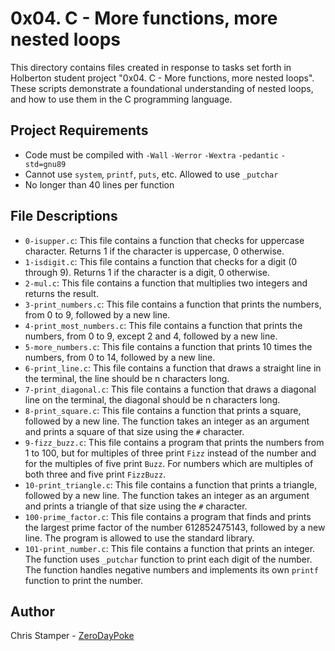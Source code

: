 # 0x04. C - More functions, more nested loops

This directory contains files created in response to tasks set forth in Holberton student project "0x04. C - More functions, more nested loops". These scripts demonstrate a foundational understanding of nested loops, and how to use them in the C programming language.

## Project Requirements

- Code must be compiled with `-Wall` `-Werror` `-Wextra` `-pedantic` `-std=gnu89`
- Cannot use `system`, `printf`, `puts`, etc. Allowed to use `_putchar`
- No longer than 40 lines per function

## File Descriptions

- `0-isupper.c`: This file contains a function that checks for uppercase character. Returns 1 if the character is uppercase, 0 otherwise.
- `1-isdigit.c`: This file contains a function that checks for a digit (0 through 9). Returns 1 if the character is a digit, 0 otherwise.
- `2-mul.c`: This file contains a function that multiplies two integers and returns the result.
- `3-print_numbers.c`: This file contains a function that prints the numbers, from 0 to 9, followed by a new line.
- `4-print_most_numbers.c`: This file contains a function that prints the numbers, from 0 to 9, except 2 and 4, followed by a new line.
- `5-more_numbers.c`: This file contains a function that prints 10 times the numbers, from 0 to 14, followed by a new line.
- `6-print_line.c`: This file contains a function that draws a straight line in the terminal, the line should be n characters long.
- `7-print_diagonal.c`: This file contains a function that draws a diagonal line on the terminal, the diagonal should be n characters long.
- `8-print_square.c`: This file contains a function that prints a square, followed by a new line. The function takes an integer as an argument and prints a square of that size using the `#` character.
- `9-fizz_buzz.c`: This file contains a program that prints the numbers from 1 to 100, but for multiples of three print `Fizz` instead of the number and for the multiples of five print `Buzz`. For numbers which are multiples of both three and five print `FizzBuzz`.
- `10-print_triangle.c`: This file contains a function that prints a triangle, followed by a new line. The function takes an integer as an argument and prints a triangle of that size using the `#` character.
- `100-prime_factor.c`: This file contains a program that finds and prints the largest prime factor of the number 612852475143, followed by a new line. The program is allowed to use the standard library.
- `101-print_number.c`: This file contains a function that prints an integer. The function uses `_putchar` function to print each digit of the number. The function handles negative numbers and implements its own `printf` function to print the number.

## Author

Chris Stamper - [ZeroDayPoke](https://github.com/ZeroDayPoke)
